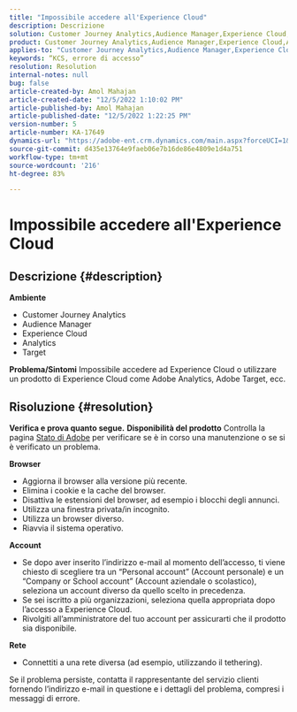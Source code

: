```yaml
---
title: "Impossibile accedere all'Experience Cloud"
description: Descrizione
solution: Customer Journey Analytics,Audience Manager,Experience Cloud,Analytics,Target
product: Customer Journey Analytics,Audience Manager,Experience Cloud,Analytics,Target
applies-to: "Customer Journey Analytics,Audience Manager,Experience Cloud,Analytics,Target"
keywords: “KCS, errore di accesso”
resolution: Resolution
internal-notes: null
bug: false
article-created-by: Amol Mahajan
article-created-date: "12/5/2022 1:10:02 PM"
article-published-by: Amol Mahajan
article-published-date: "12/5/2022 1:22:25 PM"
version-number: 5
article-number: KA-17649
dynamics-url: "https://adobe-ent.crm.dynamics.com/main.aspx?forceUCI=1&pagetype=entityrecord&etn=knowledgearticle&id=e6123d1c-9e74-ed11-81ab-6045bd0061cb"
source-git-commit: d435e13764e9faeb06e7b16de86e4809e1d4a751
workflow-type: tm+mt
source-wordcount: '216'
ht-degree: 83%

---
```


# Impossibile accedere all&#39;Experience Cloud

## Descrizione {#description}

<b>Ambiente</b>
- Customer Journey Analytics
- Audience Manager
- Experience Cloud
- Analytics
- Target

<b>Problema/Sintomi</b>
Impossibile accedere ad Experience Cloud o utilizzare un prodotto di Experience Cloud come Adobe Analytics, Adobe Target, ecc.


## Risoluzione {#resolution}

<b>Verifica e prova quanto segue.</b>
<b>Disponibilità del prodotto</b>
Controlla la pagina [Stato di Adobe](https://status.adobe.com/it) per verificare se è in corso una manutenzione o se si è verificato un problema.

<b>Browser</b>

- Aggiorna il browser alla versione più recente.
- Elimina i cookie e la cache del browser.
- Disattiva le estensioni del browser, ad esempio i blocchi degli annunci.
- Utilizza una finestra privata/in incognito.
- Utilizza un browser diverso.
- Riavvia il sistema operativo.


<b>Account</b>

- Se dopo aver inserito l’indirizzo e-mail al momento dell’accesso, ti viene chiesto di scegliere tra un “Personal account” (Account personale) e un “Company or School account” (Account aziendale o scolastico), seleziona un account diverso da quello scelto in precedenza.
- Se sei iscritto a più organizzazioni, seleziona quella appropriata dopo l’accesso a Experience Cloud.
- Rivolgiti all’amministratore del tuo account per assicurarti che il prodotto sia disponibile.


<b>Rete</b>

- Connettiti a una rete diversa (ad esempio, utilizzando il tethering).


Se il problema persiste, contatta il rappresentante del servizio clienti fornendo l’indirizzo e-mail in questione e i dettagli del problema, compresi i messaggi di errore.
